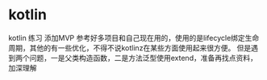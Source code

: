 # kotlin
kotlin 练习 添加MVP
参考好多项目和自己现在用的，使用的是lifecycle绑定生命周期，其他的有一些优化，不得不说kotlinz在某些方面使用起来很方便。
但是遇到两个问题，一是父类构造函数，二是方法泛型使用extend，准备再找点资料，加深理解